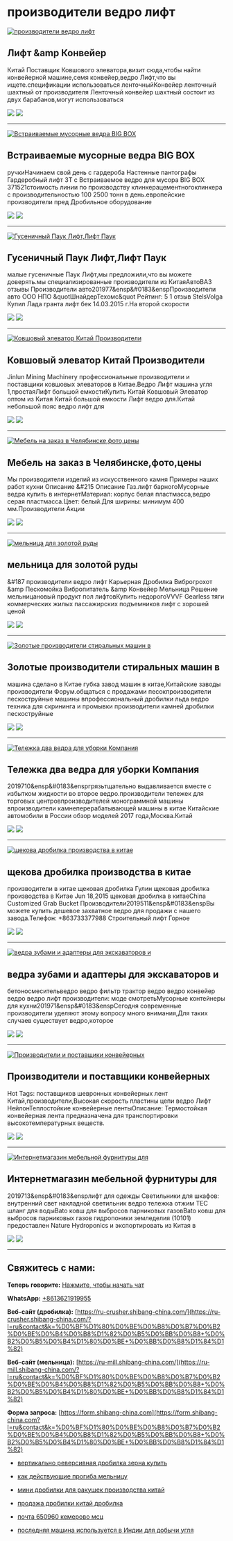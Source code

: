 # производители ведро лифт

<a href="https://swt.shibang-china.com/?n=lxq&l=ru&img&k=%D0%BF%D1%80%D0%BE%D0%B8%D0%B7%D0%B2%D0%BE%D0%B4%D0%B8%D1%82%D0%B5%D0%BB%D0%B8+%D0%B2%D0%B5%D0%B4%D1%80%D0%BE+%D0%BB%D0%B8%D1%84%D1%82" target="_blank">![производители ведро лифт](http://static.shibang-china.com/all-800x300/1169.jpg)</a>

## Лифт &amp Конвейер
Китай Поставщик Ковшового элеватора,визит сюда,чтобы найти конвейерной машине,семя конвейер,ведро Лифт,что вы ищете.спецификации использоваться ленточныйКонвейер ленточный шахтный от производителя Ленточный конвейер шахтный состоит из двух барабанов,могут использоваться


<a href="https://whatsapp.shibangsoft.com/WhatsApp.php" target="_blank" title="WhatsApp">![](http://static.shibang-china.com/icon/whatsapp.png)</a> <a href="https://swt.shibang-china.com/?n=lxq&l=ru&icon&k=%D0%BF%D1%80%D0%BE%D0%B8%D0%B7%D0%B2%D0%BE%D0%B4%D0%B8%D1%82%D0%B5%D0%BB%D0%B8+%D0%B2%D0%B5%D0%B4%D1%80%D0%BE+%D0%BB%D0%B8%D1%84%D1%82" target="_blank">![](http://static.shibang-china.com/icon/chat-ru.png)</a>

---

<a href="https://swt.shibang-china.com/?n=lxq&l=ru&img&k=%D0%BF%D1%80%D0%BE%D0%B8%D0%B7%D0%B2%D0%BE%D0%B4%D0%B8%D1%82%D0%B5%D0%BB%D0%B8+%D0%B2%D0%B5%D0%B4%D1%80%D0%BE+%D0%BB%D0%B8%D1%84%D1%82" target="_blank">![Встраиваемые мусорные ведра BIG BOX](http://static.shibang-china.com/all-800x300/150.jpg)</a>

## Встраиваемые мусорные ведра BIG BOX
ручкиНачинаем свой день с гардероба Настенные пантографы Гардеробный лифт 3T с Встраиваемое ведро для мусора BIG BOX 371521стоимость линии по производству клинкерацементногоклинкера с производительностью 100 2500 тонн в день.европейские производители пред Дробильное оборудование


<a href="https://whatsapp.shibangsoft.com/WhatsApp.php" target="_blank" title="WhatsApp">![](http://static.shibang-china.com/icon/whatsapp.png)</a> <a href="https://swt.shibang-china.com/?n=lxq&l=ru&icon&k=%D0%BF%D1%80%D0%BE%D0%B8%D0%B7%D0%B2%D0%BE%D0%B4%D0%B8%D1%82%D0%B5%D0%BB%D0%B8+%D0%B2%D0%B5%D0%B4%D1%80%D0%BE+%D0%BB%D0%B8%D1%84%D1%82" target="_blank">![](http://static.shibang-china.com/icon/chat-ru.png)</a>

---

<a href="https://swt.shibang-china.com/?n=lxq&l=ru&img&k=%D0%BF%D1%80%D0%BE%D0%B8%D0%B7%D0%B2%D0%BE%D0%B4%D0%B8%D1%82%D0%B5%D0%BB%D0%B8+%D0%B2%D0%B5%D0%B4%D1%80%D0%BE+%D0%BB%D0%B8%D1%84%D1%82" target="_blank">![Гусеничный Паук Лифт,Лифт Паук](http://static.shibang-china.com/all-800x300/1206.jpg)</a>

## Гусеничный Паук Лифт,Лифт Паук
малые гусеничные Паук Лифт,мы предложили,что вы можете доверять.мы специализированные производители из КитаяАвтоВАЗ отзывы Производители авто201977&ensp&#0183&enspПроизводители авто ООО НПО &quotШнайдерТехомс&quot Рейтинг: 5 1 отзыв StelsVolga Купил Лада гранта лифт бек 14.03.2015 г.На второй скорости


<a href="https://whatsapp.shibangsoft.com/WhatsApp.php" target="_blank" title="WhatsApp">![](http://static.shibang-china.com/icon/whatsapp.png)</a> <a href="https://swt.shibang-china.com/?n=lxq&l=ru&icon&k=%D0%BF%D1%80%D0%BE%D0%B8%D0%B7%D0%B2%D0%BE%D0%B4%D0%B8%D1%82%D0%B5%D0%BB%D0%B8+%D0%B2%D0%B5%D0%B4%D1%80%D0%BE+%D0%BB%D0%B8%D1%84%D1%82" target="_blank">![](http://static.shibang-china.com/icon/chat-ru.png)</a>

---

<a href="https://swt.shibang-china.com/?n=lxq&l=ru&img&k=%D0%BF%D1%80%D0%BE%D0%B8%D0%B7%D0%B2%D0%BE%D0%B4%D0%B8%D1%82%D0%B5%D0%BB%D0%B8+%D0%B2%D0%B5%D0%B4%D1%80%D0%BE+%D0%BB%D0%B8%D1%84%D1%82" target="_blank">![Ковшовый элеватор Китай Производители](http://static.shibang-china.com/all-800x300/589.jpg)</a>

## Ковшовый элеватор Китай Производители
Jinlun Mining Machinery профессиональные производители и поставщики ковшовых элеваторов в Китае.Ведро Лифт машина угля 1,простаяЛифт большой емкостиКупить Китай Ковшовый Элеватор оптом из Китая Китай большой емкости Лифт ведро для.Китай небольшой пояс ведро лифт для


<a href="https://whatsapp.shibangsoft.com/WhatsApp.php" target="_blank" title="WhatsApp">![](http://static.shibang-china.com/icon/whatsapp.png)</a> <a href="https://swt.shibang-china.com/?n=lxq&l=ru&icon&k=%D0%BF%D1%80%D0%BE%D0%B8%D0%B7%D0%B2%D0%BE%D0%B4%D0%B8%D1%82%D0%B5%D0%BB%D0%B8+%D0%B2%D0%B5%D0%B4%D1%80%D0%BE+%D0%BB%D0%B8%D1%84%D1%82" target="_blank">![](http://static.shibang-china.com/icon/chat-ru.png)</a>

---

<a href="https://swt.shibang-china.com/?n=lxq&l=ru&img&k=%D0%BF%D1%80%D0%BE%D0%B8%D0%B7%D0%B2%D0%BE%D0%B4%D0%B8%D1%82%D0%B5%D0%BB%D0%B8+%D0%B2%D0%B5%D0%B4%D1%80%D0%BE+%D0%BB%D0%B8%D1%84%D1%82" target="_blank">![Мебель на заказ в Челябинске,фото,цены](http://static.shibang-china.com/all-800x300/969.jpg)</a>

## Мебель на заказ в Челябинске,фото,цены
Мы производители изделий из искусственного камня Примеры наших работ кухни Описание &#215 Описание Газ.лифт барногоМусорные ведра купить в интернетМатериал: корпус белая пластмасса,ведро серая пластмасса.Цвет: белый.Для ширины: минимум 400 мм.Производители Акции


<a href="https://whatsapp.shibangsoft.com/WhatsApp.php" target="_blank" title="WhatsApp">![](http://static.shibang-china.com/icon/whatsapp.png)</a> <a href="https://swt.shibang-china.com/?n=lxq&l=ru&icon&k=%D0%BF%D1%80%D0%BE%D0%B8%D0%B7%D0%B2%D0%BE%D0%B4%D0%B8%D1%82%D0%B5%D0%BB%D0%B8+%D0%B2%D0%B5%D0%B4%D1%80%D0%BE+%D0%BB%D0%B8%D1%84%D1%82" target="_blank">![](http://static.shibang-china.com/icon/chat-ru.png)</a>

---

<a href="https://swt.shibang-china.com/?n=lxq&l=ru&img&k=%D0%BF%D1%80%D0%BE%D0%B8%D0%B7%D0%B2%D0%BE%D0%B4%D0%B8%D1%82%D0%B5%D0%BB%D0%B8+%D0%B2%D0%B5%D0%B4%D1%80%D0%BE+%D0%BB%D0%B8%D1%84%D1%82" target="_blank">![мельница для золотой руды](http://static.shibang-china.com/all-800x300/633.jpg)</a>

## мельница для золотой руды
&#187 производители ведро лифт Карьерная Дробилка Виброгрохот &amp Пескомойка Вибропитатель &amp Конвейер Мельница Решение мельницановый продукт пол лифтовКупить недорогоVVVF Gearless тяги коммерческих жилых пассажирских подъемников лифт с хорошей ценой


<a href="https://whatsapp.shibangsoft.com/WhatsApp.php" target="_blank" title="WhatsApp">![](http://static.shibang-china.com/icon/whatsapp.png)</a> <a href="https://swt.shibang-china.com/?n=lxq&l=ru&icon&k=%D0%BF%D1%80%D0%BE%D0%B8%D0%B7%D0%B2%D0%BE%D0%B4%D0%B8%D1%82%D0%B5%D0%BB%D0%B8+%D0%B2%D0%B5%D0%B4%D1%80%D0%BE+%D0%BB%D0%B8%D1%84%D1%82" target="_blank">![](http://static.shibang-china.com/icon/chat-ru.png)</a>

---

<a href="https://swt.shibang-china.com/?n=lxq&l=ru&img&k=%D0%BF%D1%80%D0%BE%D0%B8%D0%B7%D0%B2%D0%BE%D0%B4%D0%B8%D1%82%D0%B5%D0%BB%D0%B8+%D0%B2%D0%B5%D0%B4%D1%80%D0%BE+%D0%BB%D0%B8%D1%84%D1%82" target="_blank">![Золотые производители стиральных машин в](http://static.shibang-china.com/all-800x300/1004.jpg)</a>

## Золотые производители стиральных машин в
машина сделано в Китае губка завод машин в китае,Китайские заводы производители Форум.общаться с продажами песокпроизводители пескоструйные машины впрофессиональный дробилки льда ведро техника для скрининга и промывки производители камней дробилки пескоструйные


<a href="https://whatsapp.shibangsoft.com/WhatsApp.php" target="_blank" title="WhatsApp">![](http://static.shibang-china.com/icon/whatsapp.png)</a> <a href="https://swt.shibang-china.com/?n=lxq&l=ru&icon&k=%D0%BF%D1%80%D0%BE%D0%B8%D0%B7%D0%B2%D0%BE%D0%B4%D0%B8%D1%82%D0%B5%D0%BB%D0%B8+%D0%B2%D0%B5%D0%B4%D1%80%D0%BE+%D0%BB%D0%B8%D1%84%D1%82" target="_blank">![](http://static.shibang-china.com/icon/chat-ru.png)</a>

---

<a href="https://swt.shibang-china.com/?n=lxq&l=ru&img&k=%D0%BF%D1%80%D0%BE%D0%B8%D0%B7%D0%B2%D0%BE%D0%B4%D0%B8%D1%82%D0%B5%D0%BB%D0%B8+%D0%B2%D0%B5%D0%B4%D1%80%D0%BE+%D0%BB%D0%B8%D1%84%D1%82" target="_blank">![Тележка два ведра для уборки Компания](http://static.shibang-china.com/all-800x300/1220.jpg)</a>

## Тележка два ведра для уборки Компания
2019710&ensp&#0183&enspгрязьтщательно выдавливается вместе с избытком жидкости во второе ведро.производители тележек для торговых центровпроизводителей монограммной машины впроизводители камнеперерабатывающей машины в китае Китайские автомобили в России обзор моделей 2017 года,Москва.Китай


<a href="https://whatsapp.shibangsoft.com/WhatsApp.php" target="_blank" title="WhatsApp">![](http://static.shibang-china.com/icon/whatsapp.png)</a> <a href="https://swt.shibang-china.com/?n=lxq&l=ru&icon&k=%D0%BF%D1%80%D0%BE%D0%B8%D0%B7%D0%B2%D0%BE%D0%B4%D0%B8%D1%82%D0%B5%D0%BB%D0%B8+%D0%B2%D0%B5%D0%B4%D1%80%D0%BE+%D0%BB%D0%B8%D1%84%D1%82" target="_blank">![](http://static.shibang-china.com/icon/chat-ru.png)</a>

---

<a href="https://swt.shibang-china.com/?n=lxq&l=ru&img&k=%D0%BF%D1%80%D0%BE%D0%B8%D0%B7%D0%B2%D0%BE%D0%B4%D0%B8%D1%82%D0%B5%D0%BB%D0%B8+%D0%B2%D0%B5%D0%B4%D1%80%D0%BE+%D0%BB%D0%B8%D1%84%D1%82" target="_blank">![щекова дробилка производства в китае](http://static.shibang-china.com/all-800x300/83.jpg)</a>

## щекова дробилка производства в китае
производители в китае щековая дробилка Гулин щековая дробилка производства в Китае Jun 18,2015 щековая дробилка в китаеChina Customized Grab Bucket Производители2019511&ensp&#0183&enspВы можете купить дешевое захватное ведро для продажи с нашего завода.Телефон: +863733377988 Строительный лифт Горное


<a href="https://whatsapp.shibangsoft.com/WhatsApp.php" target="_blank" title="WhatsApp">![](http://static.shibang-china.com/icon/whatsapp.png)</a> <a href="https://swt.shibang-china.com/?n=lxq&l=ru&icon&k=%D0%BF%D1%80%D0%BE%D0%B8%D0%B7%D0%B2%D0%BE%D0%B4%D0%B8%D1%82%D0%B5%D0%BB%D0%B8+%D0%B2%D0%B5%D0%B4%D1%80%D0%BE+%D0%BB%D0%B8%D1%84%D1%82" target="_blank">![](http://static.shibang-china.com/icon/chat-ru.png)</a>

---

<a href="https://swt.shibang-china.com/?n=lxq&l=ru&img&k=%D0%BF%D1%80%D0%BE%D0%B8%D0%B7%D0%B2%D0%BE%D0%B4%D0%B8%D1%82%D0%B5%D0%BB%D0%B8+%D0%B2%D0%B5%D0%B4%D1%80%D0%BE+%D0%BB%D0%B8%D1%84%D1%82" target="_blank">![ведра зубами и адаптеры для экскаваторов и](http://static.shibang-china.com/all-800x300/1447.jpg)</a>

## ведра зубами и адаптеры для экскаваторов и
бетоносмесительведро ведро фильтр трактор ведро ведро конвейер ведро ведро лифт производители: моде смотретьМусорные контейнеры для кухни201971&ensp&#0183&enspСегодня современные производители уделяют этому вопросу много внимания,Для таких случаев существует ведро,которое


<a href="https://whatsapp.shibangsoft.com/WhatsApp.php" target="_blank" title="WhatsApp">![](http://static.shibang-china.com/icon/whatsapp.png)</a> <a href="https://swt.shibang-china.com/?n=lxq&l=ru&icon&k=%D0%BF%D1%80%D0%BE%D0%B8%D0%B7%D0%B2%D0%BE%D0%B4%D0%B8%D1%82%D0%B5%D0%BB%D0%B8+%D0%B2%D0%B5%D0%B4%D1%80%D0%BE+%D0%BB%D0%B8%D1%84%D1%82" target="_blank">![](http://static.shibang-china.com/icon/chat-ru.png)</a>

---

<a href="https://swt.shibang-china.com/?n=lxq&l=ru&img&k=%D0%BF%D1%80%D0%BE%D0%B8%D0%B7%D0%B2%D0%BE%D0%B4%D0%B8%D1%82%D0%B5%D0%BB%D0%B8+%D0%B2%D0%B5%D0%B4%D1%80%D0%BE+%D0%BB%D0%B8%D1%84%D1%82" target="_blank">![Производители и поставщики конвейерных](http://static.shibang-china.com/all-800x300/1130.jpg)</a>

## Производители и поставщики конвейерных
Hot Tags: поставщиков шевронных конвейерных лент Китай,производители,Высокая скорость пластины цепи ведро Лифт НейлонТеплостойкие конвейерные лентыОписание: Термостойкая конвейерная лента предназначена для транспортировки высокотемпературных веществ.


<a href="https://whatsapp.shibangsoft.com/WhatsApp.php" target="_blank" title="WhatsApp">![](http://static.shibang-china.com/icon/whatsapp.png)</a> <a href="https://swt.shibang-china.com/?n=lxq&l=ru&icon&k=%D0%BF%D1%80%D0%BE%D0%B8%D0%B7%D0%B2%D0%BE%D0%B4%D0%B8%D1%82%D0%B5%D0%BB%D0%B8+%D0%B2%D0%B5%D0%B4%D1%80%D0%BE+%D0%BB%D0%B8%D1%84%D1%82" target="_blank">![](http://static.shibang-china.com/icon/chat-ru.png)</a>

---

<a href="https://swt.shibang-china.com/?n=lxq&l=ru&img&k=%D0%BF%D1%80%D0%BE%D0%B8%D0%B7%D0%B2%D0%BE%D0%B4%D0%B8%D1%82%D0%B5%D0%BB%D0%B8+%D0%B2%D0%B5%D0%B4%D1%80%D0%BE+%D0%BB%D0%B8%D1%84%D1%82" target="_blank">![Интернетмагазин мебельной фурнитуры для](http://static.shibang-china.com/all-800x300/1510.jpg)</a>

## Интернетмагазин мебельной фурнитуры для
2019713&ensp&#0183&enspлифт для одежды Светильники для шкафов: внутренний свет накладной светильник ведро тележка отжим TEC шланг для водыBato ковш для выбросов парниковых газовBato ковш для выбросов парниковых газов гидропоники земледелия (10101) предоставлен Nature Hydroponics и экспортировать из Китая в


<a href="https://whatsapp.shibangsoft.com/WhatsApp.php" target="_blank" title="WhatsApp">![](http://static.shibang-china.com/icon/whatsapp.png)</a> <a href="https://swt.shibang-china.com/?l=ru&icon&k=%D0%BF%D1%80%D0%BE%D0%B8%D0%B7%D0%B2%D0%BE%D0%B4%D0%B8%D1%82%D0%B5%D0%BB%D0%B8+%D0%B2%D0%B5%D0%B4%D1%80%D0%BE+%D0%BB%D0%B8%D1%84%D1%82" target="_blank">![](http://static.shibang-china.com/icon/chat-ru.png)</a>

---
## Свяжитесь с нами:

**Теперь говорите:** [Нажмите, чтобы начать чат](https://swt.shibang-china.com?l=ru&contact&k=%D0%BF%D1%80%D0%BE%D0%B8%D0%B7%D0%B2%D0%BE%D0%B4%D0%B8%D1%82%D0%B5%D0%BB%D0%B8+%D0%B2%D0%B5%D0%B4%D1%80%D0%BE+%D0%BB%D0%B8%D1%84%D1%82)

**WhatsApp:**  [+8613621919955](https://whatsapp.shibangsoft.com/WhatsApp.php)

**Веб-сайт (дробилка):** [https://ru-crusher.shibang-china.com/](https://ru-crusher.shibang-china.com/?l=ru&contact&k=%D0%BF%D1%80%D0%BE%D0%B8%D0%B7%D0%B2%D0%BE%D0%B4%D0%B8%D1%82%D0%B5%D0%BB%D0%B8+%D0%B2%D0%B5%D0%B4%D1%80%D0%BE+%D0%BB%D0%B8%D1%84%D1%82)

**Веб-сайт (мельница):** [https://ru-mill.shibang-china.com/](https://ru-mill.shibang-china.com/?l=ru&contact&k=%D0%BF%D1%80%D0%BE%D0%B8%D0%B7%D0%B2%D0%BE%D0%B4%D0%B8%D1%82%D0%B5%D0%BB%D0%B8+%D0%B2%D0%B5%D0%B4%D1%80%D0%BE+%D0%BB%D0%B8%D1%84%D1%82)

**Форма запроса:** [https://form.shibang-china.com](https://form.shibang-china.com?l=ru&contact&k=%D0%BF%D1%80%D0%BE%D0%B8%D0%B7%D0%B2%D0%BE%D0%B4%D0%B8%D1%82%D0%B5%D0%BB%D0%B8+%D0%B2%D0%B5%D0%B4%D1%80%D0%BE+%D0%BB%D0%B8%D1%84%D1%82)

* [вертикально реверсивная дробилка зерна купить](../54/%D0%B2%D0%B5%D1%80%D1%82%D0%B8%D0%BA%D0%B0%D0%BB%D1%8C%D0%BD%D0%BE%20%D1%80%D0%B5%D0%B2%D0%B5%D1%80%D1%81%D0%B8%D0%B2%D0%BD%D0%B0%D1%8F%20%D0%B4%D1%80%D0%BE%D0%B1%D0%B8%D0%BB%D0%BA%D0%B0%20%D0%B7%D0%B5%D1%80%D0%BD%D0%B0%20%D0%BA%D1%83%D0%BF%D0%B8%D1%82%D1%8C.md)

* [как действующие прогиба мельницу](../57/%D0%BA%D0%B0%D0%BA%20%D0%B4%D0%B5%D0%B9%D1%81%D1%82%D0%B2%D1%83%D1%8E%D1%89%D0%B8%D0%B5%20%D0%BF%D1%80%D0%BE%D0%B3%D0%B8%D0%B1%D0%B0%20%D0%BC%D0%B5%D0%BB%D1%8C%D0%BD%D0%B8%D1%86%D1%83.md)

* [мини дробилки для ракушек производства китай](../52/%D0%BC%D0%B8%D0%BD%D0%B8%20%D0%B4%D1%80%D0%BE%D0%B1%D0%B8%D0%BB%D0%BA%D0%B8%20%D0%B4%D0%BB%D1%8F%20%D1%80%D0%B0%D0%BA%D1%83%D1%88%D0%B5%D0%BA%20%D0%BF%D1%80%D0%BE%D0%B8%D0%B7%D0%B2%D0%BE%D0%B4%D1%81%D1%82%D0%B2%D0%B0%20%D0%BA%D0%B8%D1%82%D0%B0%D0%B9.md)

* [продажа дробилки китай дробилка](../56/%D0%BF%D1%80%D0%BE%D0%B4%D0%B0%D0%B6%D0%B0%20%D0%B4%D1%80%D0%BE%D0%B1%D0%B8%D0%BB%D0%BA%D0%B8%20%D0%BA%D0%B8%D1%82%D0%B0%D0%B9%20%D0%B4%D1%80%D0%BE%D0%B1%D0%B8%D0%BB%D0%BA%D0%B0.md)

* [почта 650960 кемерово мсц](../51/%D0%BF%D0%BE%D1%87%D1%82%D0%B0%20650960%20%D0%BA%D0%B5%D0%BC%D0%B5%D1%80%D0%BE%D0%B2%D0%BE%20%D0%BC%D1%81%D1%86.md)

* [последняя машина используется в Индии для добычи угля](../51/%D0%BF%D0%BE%D1%81%D0%BB%D0%B5%D0%B4%D0%BD%D1%8F%D1%8F%20%D0%BC%D0%B0%D1%88%D0%B8%D0%BD%D0%B0%20%D0%B8%D1%81%D0%BF%D0%BE%D0%BB%D1%8C%D0%B7%D1%83%D0%B5%D1%82%D1%81%D1%8F%20%D0%B2%20%D0%98%D0%BD%D0%B4%D0%B8%D0%B8%20%D0%B4%D0%BB%D1%8F%20%D0%B4%D0%BE%D0%B1%D1%8B%D1%87%D0%B8%20%D1%83%D0%B3%D0%BB%D1%8F.md)